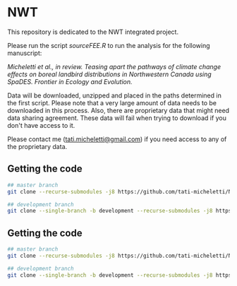 # NWT

This repository is dedicated to the NWT integrated project. 

Please run the script _sourceFEE.R_ to run the analysis for the following manuscript:

_Micheletti et al., in review. Teasing apart the pathways of climate change effects on boreal landbird distributions in Northwestern Canada using SpaDES. Frontier in Ecology and Evolution._

Data will be downloaded, unzipped and placed in the paths determined in the first script. Please note that a very large amount of data needs to be downloaded in this process. Also, there are proprietary data that might need data sharing agreement. These data will fail when trying to download if you don't have access to it.

Please contact me (tati.micheletti@gmail.com) if you need access to any of the proprietary data. 

## Getting the code

```bash
## master branch
git clone --recurse-submodules -j8 https://github.com/tati-micheletti/NWT

## development branch
git clone --single-branch -b development --recurse-submodules -j8 https://github.com/tati-micheletti/NWT
```

## Getting the code

```bash
## master branch
git clone --recurse-submodules -j8 https://github.com/tati-micheletti/NWT

## development branch
git clone --single-branch -b development --recurse-submodules -j8 https://github.com/tati-micheletti/NWT
```
